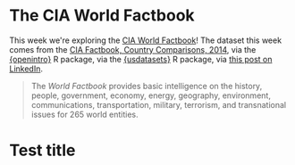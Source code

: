 # The CIA World Factbook

This week we're exploring the [CIA World Factbook](https://www.cia.gov/the-world-factbook/)! 
The dataset this week comes from the [CIA Factbook, Country Comparisons, 2014](https://www.cia.gov/the-world-factbook/references/guide-to-country-comparisons),
via the [{openintro}](https://openintrostat.github.io/openintro/) R package,
via the [{usdatasets}](https://cran.r-project.org/package=usdatasets) R package, 
via [this post on LinkedIn](https://www.linkedin.com/posts/andrescaceresrossi_rstats-rstudio-opensource-activity-7249513444830318592-r395).

> The *World Factbook* provides basic intelligence on the history, people, government, 
> economy, energy, geography, environment, communications, transportation, military, 
> terrorism, and transnational issues for 265 world entities.

# Test title


